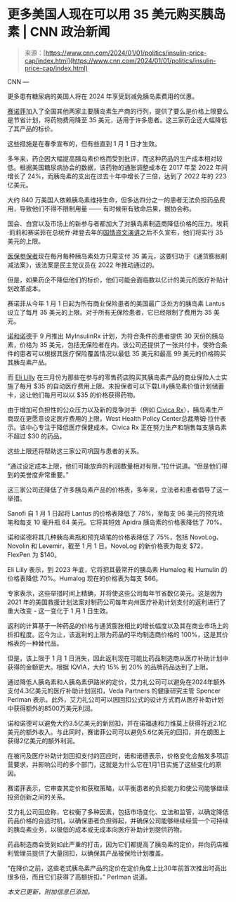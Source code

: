 <!--yml

分类：未分类

日期：2024-05-27 14:29:04

-->

# 更多美国人现在可以用 35 美元购买胰岛素 | CNN 政治新闻

> 来源：[https://www.cnn.com/2024/01/01/politics/insulin-price-cap/index.html](https://www.cnn.com/2024/01/01/politics/insulin-price-cap/index.html)

CNN —

更多患有糖尿病的美国人将在 2024 年享受到减免胰岛素费用的优惠。

[赛诺菲](https://www.cnn.com/2023/03/16/health/sanofi-insulin-price-reduction/index.html)加入了全国其他两家主要胰岛素生产商的行列，提供了要么是价格上限要么是节省计划，将药物费用降至 35 美元，适用于许多患者。这三家药企还大幅降低了其产品的标价。

这些措施是在春季宣布的，但有些直到 1 月 1 日才生效。

多年来，药企因大幅提高胰岛素价格而受到批评，而这种药品的生产成本相对较低。根据美国糖尿病协会的数据，该药物的通胀调整成本在 2017 年至 2022 年间增长了 24%，而胰岛素的支出在过去十年中增长了三倍，达到了 2022 年的 223 亿美元。

大约 840 万美国人依赖胰岛素维持生命，但多达四分之一的患者无法负担药品费用，导致他们不得不限制用量 —— 有时候带有致命后果，据协会称。

国会、白宫以及市场上的新参与者都加大了对胰岛素制造商降低价格的压力。埃莉·莉莉和赛诺菲在总统乔·拜登去年的[国情咨文演讲](https://www.cnn.com/interactive/2023/02/annotated-fact-checked-president-biden-sotu/)之后不久宣布，他们将实行 35 美元的上限。

[医保参保者](https://www.cnn.com/2023/01/09/politics/inflation-reduction-act-medicare-insulin-cap/index.html)现在每月每种胰岛素处方只需支付 35 美元，这要归功于《通货膨胀削减法案》，该法案是民主党议员在 2022 年推动通过的。

但是，如果药企不降低他们的标价，他们可能会面临数以亿计的美元的医疗补贴计划改革成本。

赛诺菲从今年 1 月 1 日起为所有商业保险患者的美国最广泛处方的胰岛素 Lantus 设立了每月 35 美元的上限。对于所有无保险患者，它已经限制了费用为 35 美元。

[诺和诺德](https://www.cnn.com/2023/03/14/health/novo-nordisk-insulin-prices/index.html)于 9 月推出 MyInsulinRx 计划，为符合条件的患者提供 30 天份的胰岛素，价格为 35 美元，包括无保险者在内。该公司还提供了一张共付卡，使符合条件的患者可以根据其医疗保险覆盖情况以最低 35 美元和最高 99 美元的价格购买其胰岛素产品。

而 [Eli Lilly](https://www.cnn.com/2023/03/01/health/eli-lilly-insulin-prices-diabetes/index.html) 在三月份为那些在参与的零售药店购买其胰岛素产品的商业保险人士实施了每月 $35 的自动医疗费用上限。未投保者可以下载Lilly胰岛素价值计划储蓄卡，这让他们每月可以以 $35 的价格获得药物。

由于增加可负担性的公众压力以及新的竞争对手（例如 [Civica Rx](https://www.cnn.com/2022/03/03/politics/civica-insulin-affordable-drug/index.html)），胰岛素生产商现在更愿意设定医疗费用的上限，West Health Policy Center总裁蒂姆·拉什表示。该中心专注于降低医疗保健成本。Civica Rx 正在努力生产和销售每支胰岛素不超过 $30 的药品。

这些上限还将帮助这三家公司巩固与患者的关系。

“通过设定成本上限，他们可能放弃的利润数量相对有限，”拉什说道。“但是他们得到的美誉度非常重要。”

这三家公司还降低了许多胰岛素产品的价格表，多年来，立法者和患者倡导了这一举措。

Sanofi 自 1 月 1 日起将 Lantus 的价格表降低了 78%，至每支 96 美元的预充填笔和每支 10 毫升瓶 64 美元。它将其短效 Apidra 胰岛素的价格表降低了 70%。

诺和诺德将其几种胰岛素瓶和预充填笔的价格表降低了 75%，包括 NovoLog、Novolin 和 Levemir，截至 1 月 1 日。NovoLog 的新价格表为每支 $72，FlexPen 为 $140。

Eli Lilly 表示，到 2023 年底，它将把其最常开的胰岛素 Humalog 和 Humulin 的价格表降低 70%。Humalog 现在的价格表为每支 $66。

专家表示，这些举措时间上精确，并将使这些公司每年节省数亿美元。这是因为 2021 年的美国救援计划法案对制药公司每年向州医疗补助计划支付的返利进行了重大改变 - 这一变化于 1 月 1 日生效。

返利的计算基于一种药品的价格与通货膨胀相比的增长幅度以及其在商业市场上的折扣程度。迄今为止，该返利的上限为药品的平均制造商价格的 100%，这是其价格表的一种替代品。

但是，该上限于 1 月 1 日消失，因此返利现在可能比药品制造商从医疗补助计划中获得的金额更大。根据 IQVIA，大约 15% 到 20% 的品牌药品达到了上限。

通过降低人胰岛素和人胰岛素伊路米的定价，艾力礼公司可以避免在2024年额外支付4.3亿美元的医疗补助计划回扣，Veda Partners 的健康研究主管 Spencer Perlman 表示。此外，艾力礼公司可以因回扣公式的设计方式而从医疗补助计划中获得额外的8500万美元利润。

诺和诺德可以避免大约3.5亿美元的新回扣，并在诺福速和力维莫上获得将近2.1亿美元的额外收入。与此同时，赛诺菲公司可以避免5.6亿美元的回扣，并在朗图上获得2亿美元的额外利润。

在被问及医疗补助计划回扣支付的回应时，诺和诺德表示，价格变化会触发多项运营要求，并影响公司的多个部门，这就是为什么它在1月1日实施了这些变化的原因。

赛诺菲表示，它审查其定价和获取策略，以平衡患者的负担能力和使公司能够继续投资创新之间的关系。

艾力礼公司回应称，它权衡了多种因素，包括市场变化、立法和监管，以确定降低药品价格的合适时机，以确保患者负担得起，并确保公司能够继续经营一个可持续的胰岛素业务，以极低的成本或无成本向医疗补助计划提供药物。

药品制造商会受到如此严重的打击，因为它们都提高了胰岛素的定价，并向药店福利管理员提供了大量回扣，以确保其产品被保险计划覆盖。

“在降价之前，这些老式胰岛素产品的定价在定价角度上比30年前首次推出时高出很多倍，而且它们获得了高额折扣，” Perlman 说道。

*本文已更新，附加信息已添加。*
